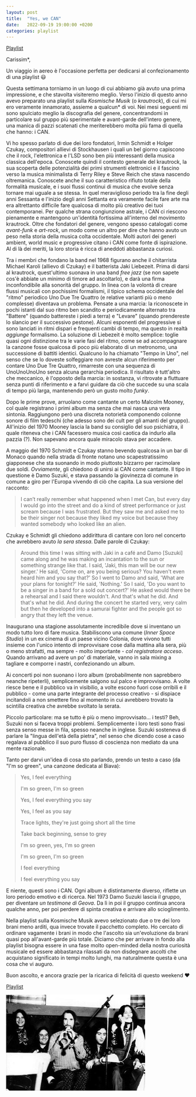 ```yaml
--- 
layout: post 
title:  "Yes, we CAN" 
date:   2022-09-19 19:00:00 +0200 
categories: playlist 
--- 
```

  
[Playlist](https://open.spotify.com/playlist/1Dfqh0YSaauXlOv3CnSEpl?si=32ad9dce95064d40) 
  
Carissim*,

Un viaggio in aereo è l'occasione perfetta per dedicarsi al confezionamento di una playlist 😃

Questa settimana torniamo in un luogo di cui abbiamo già avuto una prima impressione, e che stavolta visiteremo meglio. Verso l'inizio di questo anno avevo preparato una playlist sulla _Kosmische Musik_ (o _krautrock_), di cui mi ero veramente innamorato, assieme a qualcun* di voi.
Nei mesi seguenti mi sono spulciato meglio la discografia del genere, concentrandomi in particolare sul gruppo più sperimentale e avant-garde dell'intero genere, una manica di pazzi scatenati che meriterebbero molta più fama di quella che hanno: i CAN.

Vi ho spesso parlato di due dei loro fondatori, Irmin Schmidt e Holger Czukay, compositori allievi di Stockhausen i quali un bel giorno capiscono che il rock, l'elettronica e l'LSD sono ben più interessanti della musica classica dell'epoca. Conoscete quindi il contesto generale del krautrock, la sua scoperta delle potenzialità dei primi strumenti elettronici e il fascino verso la musica minimalista di Terry Riley e Steve Reich che stava nascendo oltremanica. Conoscete anche il suo caratteristico rifiuto totale della formalità musicale, e i suoi flussi continui di musica che evolve senza tornare mai uguale a se stessa. In quel meraviglioso periodo tra la fine degli anni Sessanta e l'inizio degli anni Settanta era veramente facile fare arte ma era altrettanto difficile fare qualcosa di molto più creativo dei tuoi contemporanei. Per qualche strana congiunzione astrale, i CAN ci riescono pienamente e mantengono un'identità fortissima all'interno del movimento krautrock. Oltre che fondatori del genere, vengono spesso catalogati come _avant-funk_ e _art-rock_, un modo come un altro per dire che hanno avuto un peso nella storia della musica colta occidentale. Molti autori dei generi ambient, world music e progressive citano i CAN come fonte di ispirazione. Al di là dei meriti, la loro storia è ricca di aneddoti abbastanza curiosi.

Tra i membri che fondano la band nel 1968 figurano anche il chitarrista Michael Karoli (allievo di Czukay) e il batterista Jaki Liebezeit. Prima di darsi al krautrock, quest'ultimo suonava in una band _free jazz_ (se non sapete cos'è abbiate un minimo di timore ad ascoltarlo), e darà una firma inconfondibile alla sonorità del gruppo. In linea con la volontà di creare flussi musicali con pochissimi formalismi, il tipico schema occidentale del "ritmo" periodico Uno Due Tre Quattro (e relative varianti più o meno complesse) diventava un problema. Pensate a una marcia: la riconoscete in pochi istanti dal suo ritmo ben scandito e periodicamente alternato tra "Battere" (quando battereste i piedi a terra) e "Levare" (quando prendereste lo slancio per il successivo pestone). Alcuni esponenti del progressive si sono lanciati in ritmi dispari e frequenti cambi di tempo, ma questo in realtà _aggiunge_ formalismo. La soluzione di Liebezeit è molto semplice: toglie quasi ogni distinzione tra le varie fasi del ritmo, come se ad accompagnare la canzone fosse qualcosa di poco più elaborato di un metronomo, una successione di battiti identici. Qualcuno lo ha chiamato "Tempo in Uno", nel senso che se lo doveste solfeggiare non avreste alcun riferimento per contare Uno Due Tre Quattro, rimarreste con una sequenza di UnoUnoUnoUno senza alcuna gerarchia periodica. Il risultato è tutt'altro che meccanico, è l'opposto della marcia: in sostanza, vi ritrovate a fluttuare senza punti di riferimento e a farvi guidare da ciò che succede su una scala di tempo più larga, mantenendo però un gusto molto _funky_.

Dopo le prime prove, arruolano come cantante un certo Malcolm Mooney, col quale registrano i primi album ma senza che mai nasca una vera sintonia. Raggiungono però una discreta notorietà componendo colonne sonore di film tedeschi (che adesso sono dei cult per gli amanti del gruppo). All'inizio del 1970 Mooney lascia la band su consiglio del suo psichiatra, il quale riteneva che i CAN facessero musica così caotica da indurlo alla pazzia (?). Non sapevano ancora quale miracolo stava per accadere.

A maggio del 1970 Schmidt e Czukay stanno bevendo qualcosa in un bar di Monaco quando nella strada di fronte notano uno scapestratissimo giapponese che sta suonando in modo piuttosto bizzarro per racimolare due soldi. *Ovviamente*, gli chiedono di unirsi ai CAN come cantante. Il tipo in questione è Damo Suzuki, e stava passando la giovinezza di comune in comune a giro per l'Europa vivendo di ciò che capita. La sua versione del racconto:

> I can’t really remember what happened when I met Can, but every day I would go into the street and do a kind of street performance or just scream because I was frustrated. But they saw me and asked me to be their singer not because they liked my voice but because they wanted somebody who looked like an alien.

Czukay e Schmidt gli chiedono addirittura di cantare con loro nel concerto che avrebbero avuto _la sera stessa_.
Dalle parole di Czukay:
> Around this time I was sitting with Jaki in a café and Damo [Suzuki] came along and he was making an incantation to the sun or something strange like that. I said, 'Jaki, this man will be our new singer.' He said, 'Come on, are you being serious? You haven't even heard him and you say that?' So I went to Damo and said, 'What are your plans for tonight?' He said, 'Nothing.' So I said, 'Do you want to be a singer in a band for a sold out concert?' He asked would there be a rehearsal and I said there wouldn't. And that's what he did. And that's what he did. And during the concert he started very, very calm but then he developed into a samurai fighter and the people got so angry that they left the venue.
> 
Inaugurano una stagione assolutamente incredibile dove si inventano un modo tutto loro di fare musica. Stabiliscono una comune (_Inner Space Studio_) in un ex cinema di un paese vicino Colonia, dove vivono tutti insieme con l'unico intento di improvvisare cose dalla mattina alla sera, più o meno strafatti, ma sempre - molto importante - _col registratore acceso_. Quando arrivano ad avere un po' di materiale, vanno in sala mixing a tagliare e comporre i nastri, confezionando un album. 

Ai concerti poi non suonano i loro album (probabilmente non saprebbero neanche ripeterli), semplicemente salgono sul palco e improvvisano. A volte riesce bene e il pubblico va in visibilio, a volte escono fuori cose orribili e il pubblico - come una parte integrante del processo creativo - si dispiace incitandoli a non smettere fino al momento in cui avrebbero trovato la scintilla creativa che avrebbe svoltato la serata.

Piccolo particolare: ma se tutto è più o meno improvvisato... i testi? Beh, Suzuki non si faceva troppi problemi. Semplicemente i loro testi sono frasi senza senso messe in fila, spesso neanche in inglese. Suzuki sosteneva di parlare la "lingua dell'età della pietra", nel senso che dicendo cose a caso regalava al pubblico il suo puro flusso di coscienza non mediato da una mente razionale. 

Tanto per darvi un'idea di cosa sto parlando, prendo un testo a caso (da "I'm so green", una canzone dedicata al Biava):
> Yes, I feel everything
> 
> I'm so green, I'm so green
> 
> Yes, I feel everything you say
> 
> Yes, I feel as you say
> 
> Trace lights, they're just going short all the time
> 
> Take back beginning, sense to grey
> 
> I'm so green, yes, I'm so green
> 
> I'm so green, I'm so green
> 
> I feel everything
> 
> I feel everything you say

E niente, questi sono i CAN. Ogni album è distintamente diverso, riflette un loro periodo emotivo e di ricerca. Nel 1973 Damo Suzuki lascia il gruppo, per diventare _un testimone di Geova_. Da lì in poi il gruppo continua ancora qualche anno, per poi perdere di spinta creativa e arrivare allo scioglimento.

Nella playlist sulla Kosmische Musik avevo selezionato due o tre dei loro brani meno arditi, qua invece trovate il pacchetto completo.
Ho cercato di ordinare vagamente i brani in modo che l'ascolto sia un'evoluzione da brani quasi pop all'avant-garde più totale. Diciamo che per arrivare in fondo alla playlist bisogna essere in una fase molto open-minded della nostra curiosità musicale ed essere abbastanza rilassati da non disdegnare ascolti che acquistano significato in tempi molto lunghi, ma naturalmente questa è una cosa che vi auguro.

Buon ascolto, e ancora grazie per la ricarica di felicità di questo weekend ❤️

[Playlist](https://open.spotify.com/playlist/1Dfqh0YSaauXlOv3CnSEpl?si=32ad9dce95064d40) 
  
![Image](/files/can.jpg)
